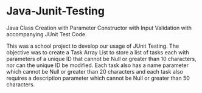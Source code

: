 # Java-Junit-Testing
Java Class Creation with Parameter Constructor with Input Validation with accompanying JUnit Test Code.

This was a school project to develop our usage of JUnit Testing.
  The objective was to create a Task Array List to store a list of tasks each with parameters of a unique ID that cannot be Null or greater than 10 characters, nor can the unique ID be modified.
Each task also has a name parameter which cannot be Null or greater than 20 characters and each task also requires a description parameter which cannot be Null or greater than 50 characters.

